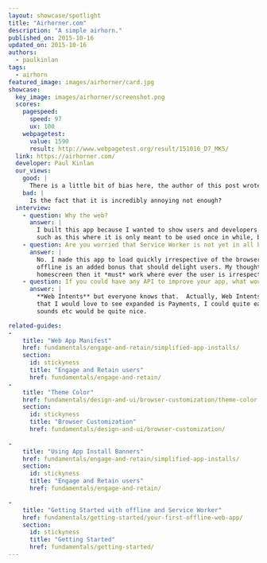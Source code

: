 ```yaml
---
layout: showcase/spotlight
title: "Airhorner.com"
description: "A simple airhorn."
published_on: 2015-10-16
updated_on: 2015-10-16
authors:
  - paulkinlan
tags: 
  - airhorn
featured_image: images/airhorner/card.jpg
showcase:
  key_image: images/airhorner/screenshot.png
  scores:
    pagespeed:
      speed: 97
      ux: 100
    webpagetest:
      value: 1590
      result: http://www.webpagetest.org/result/151016_D7_MK5/
  link: https://airhorner.com/
  developer: Paul Kinlan
  our_views:
    good: |
      There is a little bit of bias here, the author of this post wrote the app.  But in summary, it is installable and works offline.
    bad: |
      Is the fact that it is incredibly annoying not enough?
  interview:
    - question: Why the web?
      answer: |
        I built this app because I wanted to show users and developers that not every single app needs to be a native app, and for an experience
        such as this where it is only meant to be used once in while, but feel like it should be installed. The web is an ideal distribution platform for this.
    - question: Are you worried that Service Worker is not yet in all browsers?
      answer: |
        No. I made this app to load quickly irrespective of the browser being used, Service Worker for installability and
        offline is an added bonus that should delight users. My thought at the time was that if a user adds this app to the
        homescreen then it *must* work where ever the user is irrespective of the conncetivity.
    - question: If you could have any API to improve your app, what would it be?
      answer: |
        **Web Intents** but everyone knows that.  Actually, Web Intents wouldn't have been useful for this app.  One area
        that I would love to see expanded is Payments, I could quite easily see that having a quick way to buy new
        sounds etc would be quite nice.

related-guides:
-
    title: "Web App Manifest"
    href: fundamentals/engage-and-retain/simplified-app-installs/
    section:
      id: stickyness
      title: "Engage and Retain users"
      href: fundamentals/engage-and-retain/
-
    title: "Theme Color"
    href: fundamentals/design-and-ui/browser-customization/theme-color
    section:
      id: stickyness
      title: "Browser Customization"
      href: fundamentals/design-and-ui/browser-customization/
      
-
    title: "Using App Install Banners"
    href: fundamentals/engage-and-retain/simplified-app-installs/
    section:
      id: stickyness
      title: "Engage and Retain users"
      href: fundamentals/engage-and-retain/

-
    title: "Getting Started with offline and Service Worker"
    href: fundamentals/getting-started/your-first-offline-web-app/
    section:
      id: stickyness
      title: "Getting Started"
      href: fundamentals/getting-started/
---
```

